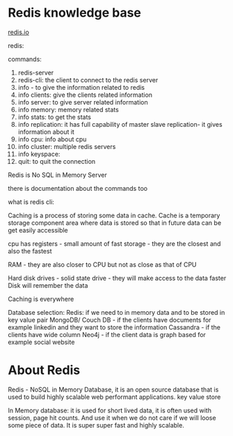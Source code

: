 # Redis knowledge base
[redis.io](https://redis.io/)

redis:

commands: 
1. redis-server
2. redis-cli: the client to connect to the redis server
3. info - to give the information related to redis
4. info clients: give the clients related information
5. info server: to give server related information
6. info memory: memory related stats
7. info stats: to get the stats
8. info replication: it has full capability of master slave replication- it gives information about it
9. info cpu: info about cpu
10. info cluster: multiple redis servers
11. info keyspace: 
12. quit: to quit the connection

Redis is No SQL in Memory Server

there is documentation about the commands too


what is redis cli: 


Caching is a process of storing some data in cache. Cache is a temporary storage component area where data is stored so that in future data can be get easily accessible 

cpu has registers - small amount of fast storage - they are the closest and also the fastest 

RAM - they are also closer to CPU but not as close as that of CPU

Hard disk drives - solid state drive - they will make access to the data faster 
Disk will remember the data

Caching is everywhere

Database selection:
Redis: if we need to in memory data and to be stored in key value pair
MongoDB/ Couch DB - if the clients have documents for example linkedin and they want to store the information
Cassandra - if the clients have wide column
Neo4j - if the client data is graph based for example social website


# About Redis
Redis - NoSQL in Memory Database, it is an open source database that is used to build highly scalable web performant applications. 
key value store

In Memory database: it is used for short lived data, it is often used with session, page hit counts. And use it when we do not care if we will loose some piece of data. It is super super fast and highly scalable.


